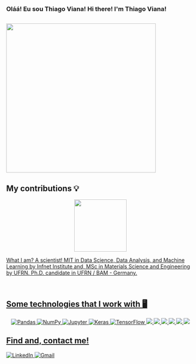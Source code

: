 ### Oláá! Eu sou Thiago Viana! Hi there! I'm Thiago Viana!

<h2>
        <img src="https://media1.giphy.com/media/HUplkVCPY7jTW/giphy.gif?cid=ecf05e470rq1aoxmoyvofv8xdqzfznqpcatsfb6fc5uyewhy&rid=giphy.gif&ct=g" width="400px">
</h2>

<h2>My contributions 💡</h2>

<div align="center">
  <a href="https://github.com/ThiagoSViana">
  <img height="140em" src="https://github-readme-stats.vercel.app/api?username=ThiagoSViana&show_icons=true&theme=dark&include_all_commits=true&count_private=true"/>
  
</div>


What I am? A scientist!
MIT in Data Science, Data Analysis, and Machine Learning by Infnet Institute and, MSc in Materials Science and Engineering by UFRN.
Ph.D. candidate in UFRN / BAM - Germany.

<br>
<h2>Some technologies that I work with 🖥️</h2>
<p align="center">
    
<img alt="Pandas" src="https://img.shields.io/badge/pandas%20-%23150458.svg?&style=for-the-badge&logo=pandas&logoColor=white" />
<img alt="NumPy" src="https://img.shields.io/badge/numpy%20-%23013243.svg?&style=for-the-badge&logo=numpy&logoColor=white" />
<img alt="Jupyter" src="https://img.shields.io/badge/Jupyter%20-%23F37626.svg?&style=for-the-badge&logo=Jupyter&logoColor=white" />
<img alt="Keras" src="https://img.shields.io/badge/Keras%20-%23D00000.svg?&style=for-the-badge&logo=Keras&logoColor=white"/>
<img alt="TensorFlow" src="https://img.shields.io/badge/TensorFlow%20-%23FF6F00.svg?&style=for-the-badge&logo=TensorFlow&logoColor=white" />
<img src="https://img.shields.io/badge/python%20-%2314354C.svg?&style=flat-square&logo=python&logoColor=white"/>
<img src="https://img.shields.io/badge/PHP%20-%23316192.svg?&style=flat-square&logo=PHP&logoColor=white"/>
<img src="https://img.shields.io/badge/-MySQL-4479A1?style=flat-square&logo=mysql&logoColor=white">
<img src ="https://img.shields.io/badge/mysql-%23316192.svg?&style=flat-square&logo=mysql&logoColor=white"/>
<img src="https://img.shields.io/badge/-GitHub-181717?style=flat-square&logo=github">
<img src="https://img.shields.io/badge/-VSCode-007ACC?style=flat-square&logo=visual-studio-code&logoColor=white">

<br>
<h2>Find and, contact me!</h2>
<a href="https://www.linkedin.com/in/thiagosouzaviana/"  >
    <img alt="LinkedIn" src="https://img.shields.io/badge/linkedin%20-%230077B5.svg?&style=for-the-badge&logo=linkedin&logoColor=white"/>
</a>
<a href="mailto:thiago.smartins@al.infnet.edu.br"  >
    <img alt="Gmail" src="https://img.shields.io/badge/Gmail-D14836?style=for-the-badge&logo=gmail&logoColor=white" />
</a>
